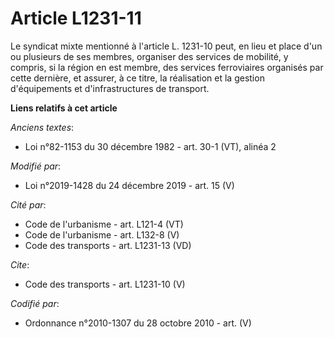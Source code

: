 # Article L1231-11

Le syndicat mixte mentionné à l'article L. 1231-10 peut, en lieu et place d'un ou plusieurs de ses membres, organiser des
services de mobilité, y compris, si la région en est membre, des services ferroviaires organisés par cette dernière, et
assurer, à ce titre, la réalisation et la gestion d'équipements et d'infrastructures de transport.

**Liens relatifs à cet article**

_Anciens textes_:

  - Loi n°82-1153 du 30 décembre 1982 - art. 30-1 (VT), alinéa 2

_Modifié par_:

  - Loi n°2019-1428 du 24 décembre 2019 - art. 15 (V)

_Cité par_:

  - Code de l'urbanisme - art. L121-4 (VT)
  - Code de l'urbanisme - art. L132-8 (V)
  - Code des transports - art. L1231-13 (VD)

_Cite_:

  - Code des transports - art. L1231-10 (V)

_Codifié par_:

  - Ordonnance n°2010-1307 du 28 octobre 2010 - art. (V)
